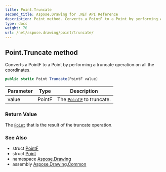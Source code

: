 ```yaml
---
title: Point.Truncate
second_title: Aspose.Drawing for .NET API Reference
description: Point method. Converts a PointF to a Point by performing a truncate operation on all the coordinates
type: docs
weight: 70
url: /net/aspose.drawing/point/truncate/
---
```

## Point.Truncate method

Converts a PointF to a Point by performing a truncate operation on all the coordinates.

```csharp
public static Point Truncate(PointF value)
```

| Parameter | Type | Description |
| --- | --- | --- |
| value | PointF | The [`PointF`](../../pointf/) to truncate. |

### Return Value

The [`Point`](../) that is the result of the truncate operation.

### See Also

* struct [PointF](../../pointf/)
* struct [Point](../)
* namespace [Aspose.Drawing](../../point/)
* assembly [Aspose.Drawing.Common](../../../)


